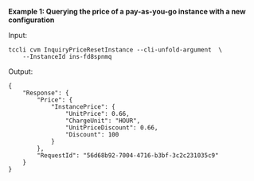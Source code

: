 **Example 1: Querying the price of a pay-as-you-go instance with a new configuration**



Input: 

```
tccli cvm InquiryPriceResetInstance --cli-unfold-argument  \
    --InstanceId ins-fd8spnmq
```

Output: 
```
{
    "Response": {
        "Price": {
            "InstancePrice": {
                "UnitPrice": 0.66,
                "ChargeUnit": "HOUR",
                "UnitPriceDiscount": 0.66,
                "Discount": 100
            }
        },
        "RequestId": "56d68b92-7004-4716-b3bf-3c2c231035c9"
    }
}
```

